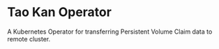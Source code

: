 # Tao Kan Operator

A Kubernetes Operator for transferring Persistent Volume Claim data to remote cluster.


